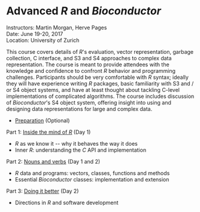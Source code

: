 # Advanced _R_ and _Bioconductor_

Instructors: Martin Morgan, Herve Pages<br />
Date: June 19-20, 2017<br />
Location: University of Zurich

This course covers details of _R_'s evaluation, vector representation,
garbage collection, C interface, and S3 and S4 approaches to complex
data representation. The course is meant to provide attendees with the
knowledge and confidence to confront _R_ behavior and programming
challenges. Participants should be very comfortable with _R_ syntax;
ideally they will have experience writing _R_ packages, basic
familiarity with S3 and / or S4 object systems, and have at least
thought about tackling C-level implementations of complicated
algorithms. The course includes discussion of _Bioconductor_'s S4
object system, offering insight into using and designing data
representations for large and complex data.

- [Preparation][] (Optional)

Part 1: [Inside the mind of _R_][] (Day 1)

- _R_ as we know it -- why it behaves the way it does
- Inner _R_: understanding the _C_ API and implementation

Part 2: [Nouns and verbs][] (Day 1 and 2)

- _R_ data and programs: vectors, classes, functions and methods
- Essential _Bioconductor_ classes: implementation and extension

Part 3: [Doing it better][] (Day 2)

- Directions in _R_ and software development

[Preparation]: vignettes/Preparation.Rmd
[Inside the mind of _R_]: vignettes/Inside-R.Rmd
[Nouns and verbs]: vignettes/Classes-and-methods.Rmd
[Doing it better]: vignettes/Better.Rmd
